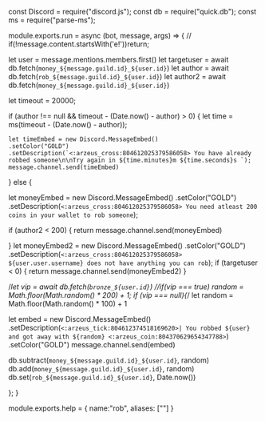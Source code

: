 const Discord = require("discord.js");
const db = require("quick.db");
const ms = require("parse-ms");

module.exports.run = async (bot, message, args) => {
 // if(!message.content.startsWith('e!'))return;  

let user = message.mentions.members.first()
let targetuser = await db.fetch(`money_${message.guild.id}_${user.id}`)
let author = await db.fetch(`rob_${message.guild.id}_${user.id}`)
let author2 = await db.fetch(`money_${message.guild.id}_${user.id}`)

let timeout = 20000;

if (author !== null && timeout - (Date.now() - author) > 0) {
    let time = ms(timeout - (Date.now() - author));

    let timeEmbed = new Discord.MessageEmbed()
    .setColor("GOLD")
    .setDescription(`<:arzeus_cross:804612025379586058> You have already robbed someone\n\nTry again in ${time.minutes}m ${time.seconds}s `);
    message.channel.send(timeEmbed)
  } else {

let moneyEmbed = new Discord.MessageEmbed()
  .setColor("GOLD")
  .setDescription(`<:arzeus_cross:804612025379586058> You need atleast 200 coins in your wallet to rob someone`);

if (author2 < 200) {
    return message.channel.send(moneyEmbed)

}
let moneyEmbed2 = new Discord.MessageEmbed()
  .setColor("GOLD")
  .setDescription(`<:arzeus_cross:804612025379586058> ${user.user.username} does not have anything you can rob`);
if (targetuser < 0) {
    return message.channel.send(moneyEmbed2)
}



/*let vip = await db.fetch(`bronze_${user.id}`)
//if(vip === true)  random = Math.floor(Math.random() * 200) + 1;
if (vip === null){*/ let random = Math.floor(Math.random() * 100) + 1

let embed = new Discord.MessageEmbed()
.setDescription(`<:arzeus_tick:804612374518169620>| You robbed ${user} and got away with ${random} <:arzeus_coin:804370629654347788>`)
.setColor("GOLD")
message.channel.send(embed)

db.subtract(`money_${message.guild.id}_${user.id}`, random)
db.add(`money_${message.guild.id}_${user.id}`, random)
db.set(`rob_${message.guild.id}_${user.id}`, Date.now())
    
};
}

module.exports.help = {
  name:"rob",
  aliases: [""]
}

